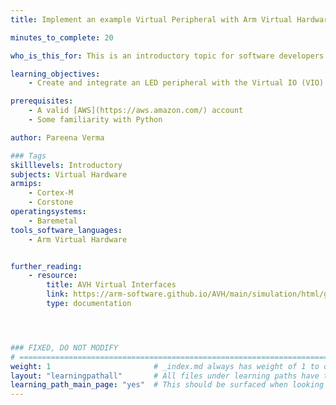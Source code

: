 ```yaml
---
title: Implement an example Virtual Peripheral with Arm Virtual Hardware

minutes_to_complete: 20

who_is_this_for: This is an introductory topic for software developers new to Arm Virtual Hardware and its features.

learning_objectives: 
    - Create and integrate an LED peripheral with the Virtual IO (VIO) interface of AVH.

prerequisites:
    - A valid [AWS](https://aws.amazon.com/) account
    - Some familiarity with Python 

author: Pareena Verma

### Tags
skilllevels: Introductory
subjects: Virtual Hardware
armips:
    - Cortex-M
    - Corstone
operatingsystems:
    - Baremetal
tools_software_languages:
    - Arm Virtual Hardware


further_reading:
    - resource:
        title: AVH Virtual Interfaces
        link: https://arm-software.github.io/AVH/main/simulation/html/group__arm__cmvp.html
        type: documentation




### FIXED, DO NOT MODIFY
# ================================================================================
weight: 1                       # _index.md always has weight of 1 to order correctly
layout: "learningpathall"       # All files under learning paths have this same wrapper
learning_path_main_page: "yes"  # This should be surfaced when looking for related content. Only set for _index.md of learning path content.
---
```

